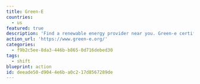 ```yaml
---
title: Green-E
countries:
  - us
featured: true
description: 'Find a renewable energy provider near you. Green-e certified renewable energy and carbon offset products meet the most stringent environmental and consumer protection standards in North America. You can search below for certified green power and renewable energy certificate programs for your home or business, and carbon offset products to offset your emissions from activities like driving and flying. As a third-party certifier, Green-e® doesn''t sell renewable energy or offsets, but offers these links to retailers that do.'
action_url: 'https://www.green-e.org/'
categories:
  - f9b2c5ee-8da3-446b-b865-0d716debed30
tags:
  - shift
blueprint: action
id: deeade50-d904-4e6b-a0c2-17d8567289de
---
```

